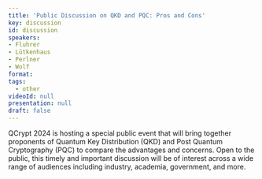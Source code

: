```yaml
---
title: 'Public Discussion on QKD and PQC: Pros and Cons'
key: discussion
id: discussion
speakers:
- Fluhrer
- Lütkenhaus
- Perlner
- Wolf
format: 
tags:
  - other
videoId: null
presentation: null
draft: false
---
```


QCrypt 2024 is hosting a special public event that will bring together proponents of Quantum Key Distribution (QKD) and Post Quantum Cryptography (PQC) to compare the advantages and concerns. Open to the public, this timely and important discussion will be of interest across a wide range of audiences including industry, academia, government, and more.
